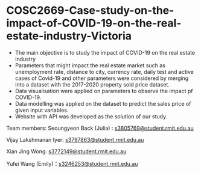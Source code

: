 # COSC2669-Case-study-on-the-impact-of-COVID-19-on-the-real-estate-industry-Victoria

- The main objective is to study the impact of COVID-19 on the real estate industry
- Parameters that might impact the real estate market such as unemployment rate, distance to city, currency rate, daily test and active cases of Covid-19 and other parameters were considered by merging into a dataset with the 2017-2020 property sold price dataset.
- Data visualisation were applied on parameters to observe the impact pf COVID-19.
- Data modelling was applied on the dataset to predict the sales price of given input variables.
- Website with API was developed as the solution of our study.

Team members:
Seoungyeon Back (Julia) : s3805769@student.rmit.edu.au

Vijay Lakshmanan Iyer: s3797863@student.rmit.edu.au

Xian Jing Wong: s3772149@student.rmit.edu.au

Yufei Wang (Emily)：s3246253@student.rmit.edu.au
